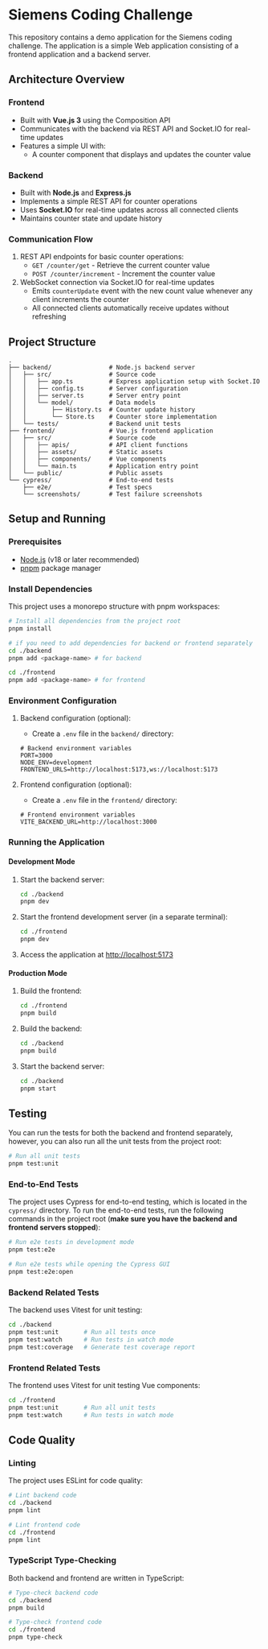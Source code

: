 # Siemens Coding Challenge

This repository contains a demo application for the Siemens coding challenge. The application is a simple Web application consisting of a frontend application and a backend server.

## Architecture Overview

### Frontend

- Built with **Vue.js 3** using the Composition API
- Communicates with the backend via REST API and Socket.IO for real-time updates
- Features a simple UI with:
  - A counter component that displays and updates the counter value

### Backend

- Built with **Node.js** and **Express.js**
- Implements a simple REST API for counter operations
- Uses **Socket.IO** for real-time updates across all connected clients
- Maintains counter state and update history

### Communication Flow

1. REST API endpoints for basic counter operations:
   - `GET /counter/get` - Retrieve the current counter value
   - `POST /counter/increment` - Increment the counter value
2. WebSocket connection via Socket.IO for real-time updates
   - Emits `counterUpdate` event with the new count value whenever any client increments the counter
   - All connected clients automatically receive updates without refreshing

## Project Structure

```text
.
├── backend/                # Node.js backend server
│   ├── src/                # Source code
│   │   ├── app.ts          # Express application setup with Socket.IO
│   │   ├── config.ts       # Server configuration
│   │   ├── server.ts       # Server entry point
│   │   └── model/          # Data models
│   │       ├── History.ts  # Counter update history
│   │       └── Store.ts    # Counter store implementation
│   └── tests/              # Backend unit tests
├── frontend/               # Vue.js frontend application
│   ├── src/                # Source code
│   │   ├── apis/           # API client functions
│   │   ├── assets/         # Static assets
│   │   ├── components/     # Vue components
│   │   └── main.ts         # Application entry point
│   └── public/             # Public assets
└── cypress/                # End-to-end tests
    ├── e2e/                # Test specs
    └── screenshots/        # Test failure screenshots
```

## Setup and Running

### Prerequisites

- [Node.js](https://nodejs.org/) (v18 or later recommended)
- [pnpm](https://pnpm.io/) package manager

### Install Dependencies

This project uses a monorepo structure with pnpm workspaces:

```bash
# Install all dependencies from the project root
pnpm install

# if you need to add dependencies for backend or frontend separately
cd ./backend
pnpm add <package-name> # for backend

cd ./frontend
pnpm add <package-name> # for frontend
```

### Environment Configuration

1. Backend configuration (optional):
   - Create a `.env` file in the `backend/` directory:

   ```text
   # Backend environment variables
   PORT=3000
   NODE_ENV=development
   FRONTEND_URLS=http://localhost:5173,ws://localhost:5173
   ```

2. Frontend configuration (optional):
   - Create a `.env` file in the `frontend/` directory:

   ```text
   # Frontend environment variables
   VITE_BACKEND_URL=http://localhost:3000
   ```

### Running the Application

#### Development Mode

1. Start the backend server:

   ```bash
   cd ./backend
   pnpm dev
   ```

2. Start the frontend development server (in a separate terminal):

   ```bash
   cd ./frontend
   pnpm dev
   ```

3. Access the application at [http://localhost:5173](http://localhost:5173)

#### Production Mode

1. Build the frontend:

   ```bash
   cd ./frontend
   pnpm build
   ```

2. Build the backend:

   ```bash
   cd ./backend
   pnpm build
   ```

3. Start the backend server:

   ```bash
   cd ./backend
   pnpm start
   ```

## Testing

You can run the tests for both the backend and frontend separately, however, you can also run all the unit tests from the project root:

```bash
# Run all unit tests
pnpm test:unit
```

### End-to-End Tests

The project uses Cypress for end-to-end testing, which is located in the `cypress/` directory. To run the end-to-end tests, run the following commands in the project root (**make sure you have the backend and frontend servers stopped**):

```bash
# Run e2e tests in development mode
pnpm test:e2e

# Run e2e tests while opening the Cypress GUI
pnpm test:e2e:open
```

### Backend Related Tests

The backend uses Vitest for unit testing:

```bash
cd ./backend
pnpm test:unit       # Run all tests once
pnpm test:watch      # Run tests in watch mode
pnpm test:coverage   # Generate test coverage report
```

### Frontend Related Tests

The frontend uses Vitest for unit testing Vue components:

```bash
cd ./frontend
pnpm test:unit       # Run all unit tests
pnpm test:watch      # Run tests in watch mode
```

## Code Quality

### Linting

The project uses ESLint for code quality:

```bash
# Lint backend code
cd ./backend
pnpm lint

# Lint frontend code
cd ./frontend
pnpm lint
```

### TypeScript Type-Checking

Both backend and frontend are written in TypeScript:

```bash
# Type-check backend code
cd ./backend
pnpm build

# Type-check frontend code
cd ./frontend
pnpm type-check
```
